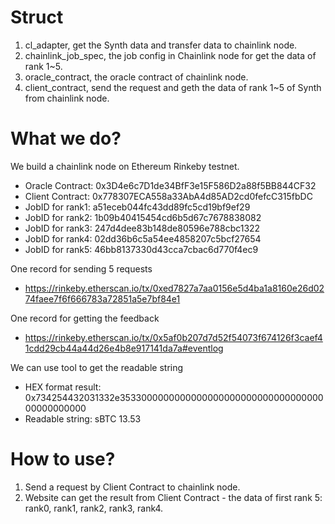 # Struct
1. cl_adapter, get the Synth data and transfer data to chainlink node. 
2. chainlink_job_spec, the job config in Chainlink node for get the data of rank 1~5.
3. oracle_contract, the oracle contract of chainlink node.
4. client_contract, send the request and geth the data of rank 1~5 of Synth from chainlink node.

# What we do?
We build a chainlink node on Ethereum Rinkeby testnet.
- Oracle Contract: 0x3D4e6c7D1de34BfF3e15F586D2a88f5BB844CF32
- Client Contract: 0x778307ECA558a33AbA4d85AD2cd0fefcC315fbDC
- JobID for rank1: a51eceb044fc43dd89fc5cd19bf9ef29
- JobID for rank2: 1b09b40415454cd6b5d67c7678838082
- JobID for rank3: 247d4dee83b148de80596e788cbc1322
- JobID for rank4: 02dd36b6c5a54ee4858207c5bcf27654
- JobID for rank5: 46bb8137330d43cca7cbac6d770f4ec9
  
One record for sending 5 requests
- https://rinkeby.etherscan.io/tx/0xed7827a7aa0156e5d4ba1a8160e26d0274faee7f6f666783a72851a5e7bf84e1
  
One record for getting the feedback
- https://rinkeby.etherscan.io/tx/0x5af0b207d7d52f54073f674126f3caef41cdd29cb44a44d26e4b8e917141da7a#eventlog
  
We can use tool to get the readable string 
- HEX format result: 0x734254432031332e353300000000000000000000000000000000000000000000
- Readable string: sBTC 13.53
  
# How to use?
1. Send a request by Client Contract to chainlink node.
2. Website can get the result from Client Contract - the data of first rank 5: rank0, rank1, rank2, rank3, rank4.

